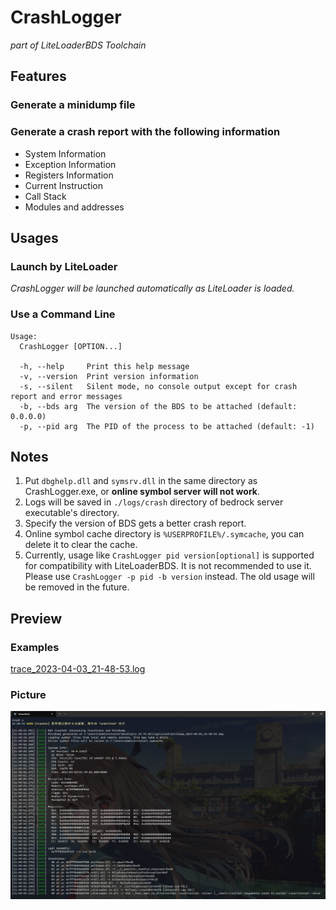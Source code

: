 # CrashLogger

_part of LiteLoaderBDS Toolchain_

## Features

### Generate a minidump file

### Generate a crash report with the following information

- System Information
- Exception Information
- Registers Information
- Current Instruction
- Call Stack
- Modules and addresses

## Usages

### Launch by LiteLoader

_CrashLogger will be launched automatically as LiteLoader is loaded._

### Use a Command Line

```text
Usage:
  CrashLogger [OPTION...]

  -h, --help     Print this help message
  -v, --version  Print version information
  -s, --silent   Silent mode, no console output except for crash report and error messages
  -b, --bds arg  The version of the BDS to be attached (default: 0.0.0.0)
  -p, --pid arg  The PID of the process to be attached (default: -1)
```

## Notes

1. Put `dbghelp.dll` and `symsrv.dll` in the same directory as CrashLogger.exe, or **online symbol server will not work**.
2. Logs will be saved in `./logs/crash` directory of bedrock server executable's directory.
3. Specify the version of BDS gets a better crash report.
4. Online symbol cache directory is `%USERPROFILE%/.symcache`, you can delete it to clear the cache.
5. Currently, usage like `CrashLogger pid version[optional]` is supported for compatibility with LiteLoaderBDS. It is not recommended to use it. Please use `CrashLogger -p pid -b version` instead. The old usage will be removed in the future.

## Preview

### Examples

[trace_2023-04-03_21-48-53.log](https://github.com/LiteLDev/CrashLogger/blob/main/examples/trace_2023-04-03_21-48-53.log)

### Picture

![pic](https://github.com/LiteLDev/CrashLogger/blob/main/examples/console.png?raw=true)
